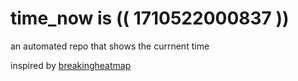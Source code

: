 # time_now is (( 1710522000837 ))

an automated repo that shows the currnent time

inspired by [breakingheatmap](https://github.com/breakingheatmap/breakingheatmap)